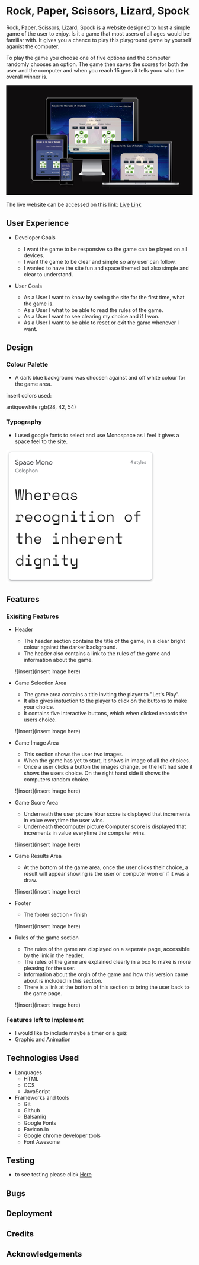 # Rock, Paper, Scissors, Lizard, Spock
Rock, Paper, Scissors, Lizard, Spock is a website designed to host a simple game of the user to enjoy.  Is it a game that most users of all ages would be familiar with. It gives you a chance to play this playground game by yourself aganist the computer.

To play the game you choose one of five options and the computer randomly chooses an option. The game then saves the scores for both the user and the computer and when you reach 15 goes it tells yoou who the overall winner is.

![Am I responsive image](/assets/images/readme-images/amiresponsive.jpg)

The live website can be accessed on this link:  [Live Link](https://angmaher.github.io/Rock-Paper-Scissors-Lizard-Spock/)

## User Experience

* Developer Goals
    * I want the game to be responsive so the game can be played on all devices.
    * I want the game to be clear and simple so any user can follow.
    * I wanted to have the site fun and space themed but also simple and clear to understand.

* User Goals
    * As a User I want to know by seeing the site for the first time, what the game is.
    * As a User I what to be able to read the rules of the game.
    * As a User I want to see clearing my choice and if I won.
    * As a User I want to be able to reset or exit the game whenever I want.

## Design

### Colour Palette
* A dark blue background was choosen against and off white colour for the game area. 

insert colors used:

antiquewhite rgb(28, 42, 54)

### Typography
* I used google fonts to select and use Monospace as I feel it gives a space feel to the site.

![font space mono](/assets/images/readme-images/font.png)



## Features

### Exisiting Features

* Header
    * The header section contains the title of the game, in a clear bright colour against the darker background.
    * The header also contains a link to the rules of the game and information about the game.

    ![insert](insert image here)

* Game Selection Area
    * The game area contains a title inviting the player to "Let's Play".
    * It also gives instuction to the player to click on the buttons to make your choice.
    * It contains five interactive buttons, which when clicked records the users choice.
    
    ![insert](insert image here)

* Game Image Area
    * This section shows the user two images. 
    * When the game has yet to start, it shows in image of all the choices.
    * Once a user clicks a button the images change, on the left had side it shows the users choice. On the right hand side it shows the computers random choice.

    ![insert](insert image here)

* Game Score Area 
    * Underneath the user picture Your score is displayed that increments in value everytime the user wins.
    * Underneath thecomputer picture Computer score is displayed that increments in value everytime the computer wins.

    ![insert](insert image here)

* Game Results Area
    * At the bottom of the game area, once the user clicks their choice, a result will appear showing is the user or computer won or if it was a draw.

    ![insert](insert image here)

* Footer
    * The footer section - finish


    ![insert](insert image here)

* Rules of the game section
    * The rules of the game are displayed on a seperate page, accessible by the link in the header.
    * The rules of the game are explained clearly in a box to make is more pleasing for the user.
    * Information about the orgin of the game and how this version came about is included in this section.
    * There is a link at the bottom of this section to bring the user back to the game page.

    ![insert](insert image here)

### Features left to Implement

* I would like to include maybe a timer or a quiz
* Graphic and Animation

## Technologies Used

* Languages
    * HTML
    * CCS
    * JavaScript
* Frameworks and tools
    * Git
    * Github
    * Balsamiq
    * Google Fonts
    * Favicon.io
    * Google chrome developer tools
    * Font Awesome

## Testing
* to see testing please click [Here](testing.md)

## Bugs

## Deployment

## Credits

## Acknowledgements

